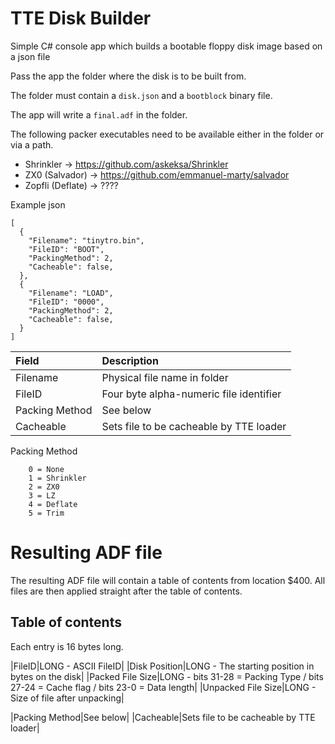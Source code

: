 # TTE Disk Builder

Simple C# console app which builds a bootable floppy disk image based on a json file

Pass the app the folder where the disk is to be built from.

The folder must contain a ```disk.json``` and a ```bootblock``` binary file.

The app will write a ```final.adf``` in the folder.

The following packer executables need to be available either in the folder or via a path.

* Shrinkler -> https://github.com/askeksa/Shrinkler
* ZX0 (Salvador) -> https://github.com/emmanuel-marty/salvador
* Zopfli (Deflate) -> ????

Example json

```
[
  {
    "Filename": "tinytro.bin",
    "FileID": "BOOT",
    "PackingMethod": 2,
    "Cacheable": false,
  },
  {
    "Filename": "LOAD",
    "FileID": "0000",
    "PackingMethod": 2,
    "Cacheable": false,
  }
]
```

|Field|Description|
|:---|:---|
|Filename|Physical file name in folder|
|FileID|Four byte alpha-numeric file identifier|
|Packing Method|See below|
|Cacheable|Sets file to be cacheable by TTE loader|

Packing Method

        0 = None
        1 = Shrinkler
        2 = ZX0
        3 = LZ
        4 = Deflate
        5 = Trim

# Resulting ADF file

The resulting ADF file will contain a table of contents from location $400. All files are then applied straight after the table of contents.

## Table of contents

Each entry is 16 bytes long.

|FileID|LONG - ASCII FileID|
|Disk Position|LONG - The starting position in bytes on the disk|
|Packed File Size|LONG - bits 31-28 = Packing Type / bits 27-24 = Cache flag / bits 23-0 = Data length|
|Unpacked File Size|LONG - Size of file after unpacking|




|Packing Method|See below|
|Cacheable|Sets file to be cacheable by TTE loader|
